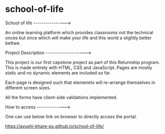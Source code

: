 # school-of-life

School of life
---------------->

An online learning platform which provides classrooms not the technical onces but once which will make your life and this world a slightly better bettwe.


Project Description
-------------------->

This project is our first capstone project as part of this Returnship program. This is made entirely with HTML, CSS and JavaScript. Pages are mostly static and no dynamic elements are included so far.

Each page is designed such that elemenets will re-arrange themselves in different screen sizes.

All the forms have client-side validations implemented. 

How to access
-------------->

One can use below link on browser to directly access the portal.

https://ayushi-khare-ps.github.io/school-of-life/




